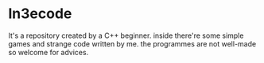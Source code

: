 # ln3ecode
It's a repository created by a C++ beginner.
inside there're some simple games and strange code written by me.
the programmes are not well-made so welcome for advices.
